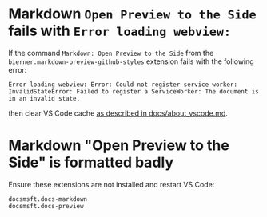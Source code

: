 # Markdown `Open Preview to the Side` fails with `Error loading webview:`

If the command `Markdown: Open Preview to the Side` from the `bierner.markdown-preview-github-styles` extension
fails with the following error:

``` text
Error loading webview: Error: Could not register service worker: InvalidStateError: Failed to register a ServiceWorker: The document is in an invalid state.
```

then clear VS Code cache [as described in docs/about_vscode.md](about_vscode.md#clearing-vs-code-cache).

# Markdown "Open Preview to the Side" is formatted badly

Ensure these extensions are not installed and restart VS Code:

``` text
docsmsft.docs-markdown
docsmsft.docs-preview
```
